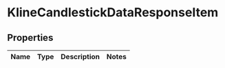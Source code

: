 

# KlineCandlestickDataResponseItem


## Properties

| Name | Type | Description | Notes |
|------------ | ------------- | ------------- | -------------|



